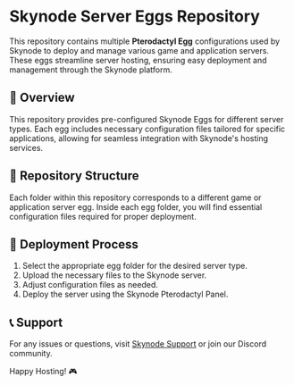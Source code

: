 # Skynode Server Eggs Repository

This repository contains multiple **Pterodactyl Egg** configurations used by Skynode to deploy and manage various game and application servers. These eggs streamline server hosting, ensuring easy deployment and management through the Skynode platform.

## 📜 Overview
This repository provides pre-configured Skynode Eggs for different server types. Each egg includes necessary configuration files tailored for specific applications, allowing for seamless integration with Skynode's hosting services.

## 📂 Repository Structure
Each folder within this repository corresponds to a different game or application server egg. Inside each egg folder, you will find essential configuration files required for proper deployment.

## 🚀 Deployment Process
1. Select the appropriate egg folder for the desired server type.
2. Upload the necessary files to the Skynode server.
3. Adjust configuration files as needed.
4. Deploy the server using the Skynode Pterodactyl Panel.

## 📞 Support
For any issues or questions, visit [Skynode Support](https://www.skynode.pro/) or join our Discord community.

Happy Hosting! 🎮

